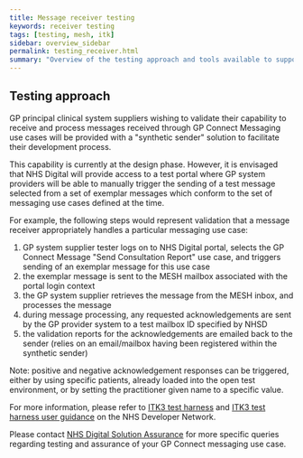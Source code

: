 ```yaml
---
title: Message receiver testing
keywords: receiver testing
tags: [testing, mesh, itk]
sidebar: overview_sidebar
permalink: testing_receiver.html
summary: "Overview of the testing approach and tools available to support and assure message receivers"
---
```


## Testing approach ##

GP principal clinical system suppliers wishing to validate their capability to receive and process messages received through GP Connect Messaging use cases will be provided with a "synthetic sender" solution to facilitate their development process.

This capability is currently at the design phase. However, it is envisaged that NHS Digital will provide access to a test portal where GP system providers will be able to manually trigger the sending of a test message selected from a set of exemplar messages which conform to the set of messaging use cases defined at the time.  

For example, the following steps would represent validation that a message receiver appropriately handles a particular messaging use case:
1. GP system supplier tester logs on to NHS Digital portal, selects the GP Connect Message "Send Consultation Report" use case, and triggers sending of an exemplar message for this use case
2. the exemplar message is sent to the MESH mailbox associated with the portal login context
3. the GP system supplier retrieves the message from the MESH inbox, and processes the message
4. during message processing, any requested acknowledgements are sent by the GP provider system to a test mailbox ID specified by NHSD
5. the validation reports for the acknowledgements are emailed back to the sender (relies on an email/mailbox having been registered within the synthetic sender)
   
Note: positive and negative acknowledgement responses can be triggered, either by using specific patients, already loaded into the open test environment, or by setting the practitioner given name to a specific value. 

For more information, please refer to [ITK3 test harness](https://developer.nhs.uk/itk3-test-harness/) and [ITK3 test harness user guidance](https://developer.nhs.uk/wp-content/uploads/2018/07/NHS-Digital-ITK3-TestHarness-UserGuidance-v1.0.pdf) on the NHS Developer Network.

Please contact [NHS Digital Solution Assurance](https://digital.nhs.uk/services/solution-assurance) for more specific queries regarding testing and assurance of your GP Connect messaging use case.
